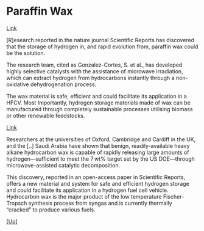 # Paraffin Wax

[Link](https://www.gasworld.com/wax-waged-as-hydrogen-storage-solution/2011584.article)

[R]esearch reported in the nature journal Scientific Reports has
discovered that the storage of hydrogen in, and rapid evolution from,
paraffin wax could be the solution.

The research team, cited as Gonzalez-Cortes, S. et al., has developed
highly selective catalysts with the assistance of microwave
irradiation, which can extract hydrogen from hydrocarbons instantly
through a non-oxidative dehydrogenation process.

The wax material is safe, efficient and could facilitate its
application in a HFCV. Most Importantly, hydrogen storage materials
made of wax can be manufactured through completely sustainable
processes utilising biomass or other renewable feedstocks.

[Link](http://www.greencarcongress.com/2016/10/20161020-wax.html)

Researchers at the universities of Oxford, Cambridge and Cardiff in
the UK, and the [..] Saudi Arabia have shown that benign,
readily-available heavy alkane hydrocarbon wax is capable of rapidly
releasing large amounts of hydrogen—sufficient to meet the 7 wt%
target set by the US DOE—through microwave-assisted catalytic
decomposition.

This discovery, reported in an open-access paper in Scientific
Reports, offers a new material and system for safe and efficient
hydrogen storage and could facilitate its application in a hydrogen
fuel cell vehicle. Hydrocarbon wax is the major product of the low
temperature Fischer-Tropsch synthesis process from syngas and is
currently thermally “cracked” to produce various fuels.

[[Up]](h2-storage.html)
